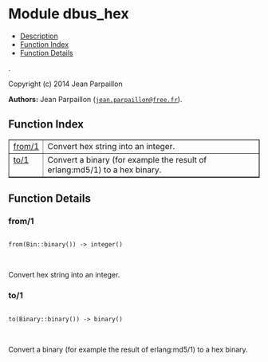 

# Module dbus_hex #
* [Description](#description)
* [Function Index](#index)
* [Function Details](#functions)

.

Copyright (c) 2014 Jean Parpaillon

__Authors:__ Jean Parpaillon ([`jean.parpaillon@free.fr`](mailto:jean.parpaillon@free.fr)).

<a name="index"></a>

## Function Index ##


<table width="100%" border="1" cellspacing="0" cellpadding="2" summary="function index"><tr><td valign="top"><a href="#from-1">from/1</a></td><td>Convert hex string into an integer.</td></tr><tr><td valign="top"><a href="#to-1">to/1</a></td><td>Convert a binary (for example the result of erlang:md5/1)
to a hex binary.</td></tr></table>


<a name="functions"></a>

## Function Details ##

<a name="from-1"></a>

### from/1 ###

<pre><code>
from(Bin::binary()) -&gt; integer()
</code></pre>
<br />

Convert hex string into an integer.

<a name="to-1"></a>

### to/1 ###

<pre><code>
to(Binary::binary()) -&gt; binary()
</code></pre>
<br />

Convert a binary (for example the result of erlang:md5/1)
to a hex binary.

